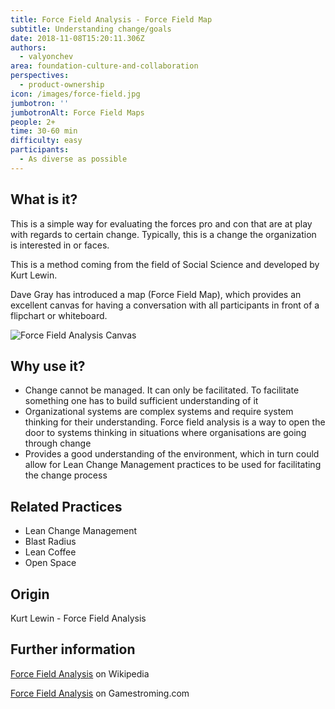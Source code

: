 ```yaml
---
title: Force Field Analysis - Force Field Map
subtitle: Understanding change/goals
date: 2018-11-08T15:20:11.306Z
authors:
  - valyonchev
area: foundation-culture-and-collaboration
perspectives:
  - product-ownership
icon: /images/force-field.jpg
jumbotron: ''
jumbotronAlt: Force Field Maps
people: 2+
time: 30-60 min
difficulty: easy
participants:
  - As diverse as possible
---
```

## What is it?

This is a simple way for evaluating the forces pro and con that are at play with regards to certain change. Typically, this is a change the organization is interested in or faces. 

This is a method coming from the field of Social Science and developed by Kurt Lewin.

Dave Gray has introduced a map (Force Field Map), which provides an excellent canvas for having a conversation with all participants in front of a flipchart or whiteboard.

![Force Field Analysis Canvas](/images/force-field.jpg)

## Why use it?

* Change cannot be managed. It can only be facilitated. To facilitate something one has to build sufficient understanding of it
* Organizational systems are complex systems and require system thinking for their understanding. Force field analysis is a way to open the door to systems thinking in situations where organisations are going through change
* Provides a good understanding of the environment, which in turn could allow for Lean Change Management practices to be used for facilitating the change process

## Related Practices

* Lean Change Management
* Blast Radius
* Lean Coffee
* Open Space

## Origin

Kurt Lewin - Force Field Analysis 

## Further information

[Force Field Analysis](https://en.wikipedia.org/wiki/Force-field_analysis) on Wikipedia 

[Force Field Analysis](https://gamestorming.com/force-field-analysis/) on Gamestroming.com

##
